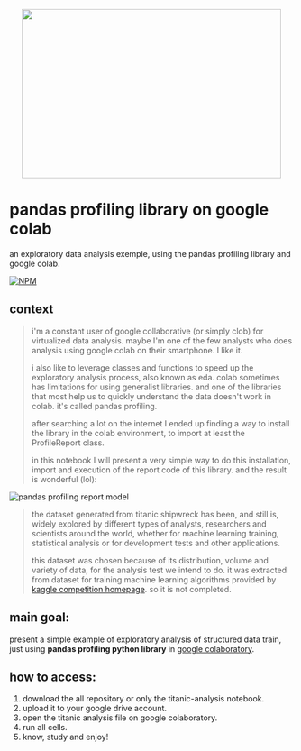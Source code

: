 
<p align="center">
  <img width="460" height="300" src="https://github.com/jardel-nascimento/titanic-analysis/blob/main/images/titanic-image.jpeg">
</p>

# pandas profiling library on google colab

an exploratory data analysis exemple, using the pandas profiling library and google colab.

[![NPM](https://img.shields.io/npm/l/react)](https://github.com/jardel-nascimento/titanic-analysis/blob/main/LICENSE)

## context

>i'm a constant user of google collaborative (or simply clob) for virtualized data analysis. maybe I'm one of the few analysts who does analysis using google colab on their smartphone. I like it.
>
>i also like to leverage classes and functions to speed up the exploratory analysis process, also known as eda. colab sometimes has limitations for using generalist libraries. and one of the libraries that most help us to quickly understand the data doesn't work in colab. it's called pandas profiling.
>
>after searching a lot on the internet I ended up finding a way to install the library in the colab environment, to import at least the ProfileReport class.
>
>in this notebook I will present a very simple way to do this installation, import and execution of the report code of this library. and the result is wonderful (lol):
>
![pandas profiling report model](https://github.com/jardel-nascimento/titanic-analysis/blob/main/images/pandas-profiling-analysis-exemplo.PNG)
>
>the dataset generated from titanic shipwreck has been, and still is, widely explored by different types of analysts, researchers and scientists around the world, whether for machine learning training, statistical analysis or for development tests and other applications.
>
>this dataset was chosen because of its distribution, volume and variety of data, for the analysis test we intend to do. it was extracted from dataset for training machine learning algorithms provided by [kaggle competition homepage](http://www.kaggle.com/c/titanic-gettingstarted). so it is not completed.

## main goal:
present a simple example of exploratory analysis of structured data train, just using <b>pandas profiling python library</b> in [google colaboratory](https://colab.research.google.com/).

## how to access:

1. download the all repository or only the titanic-analysis notebook.
2. upload it to your google drive account.
3. open the titanic analysis file on google colaboratory.
4. run all cells.
5. know, study and enjoy!

